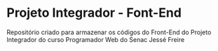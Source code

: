 # Projeto Integrador - Font-End
Repositório criado para armazenar os códigos do Front-End do Projeto Integrador do curso Programador Web do Senac Jessé Freire
